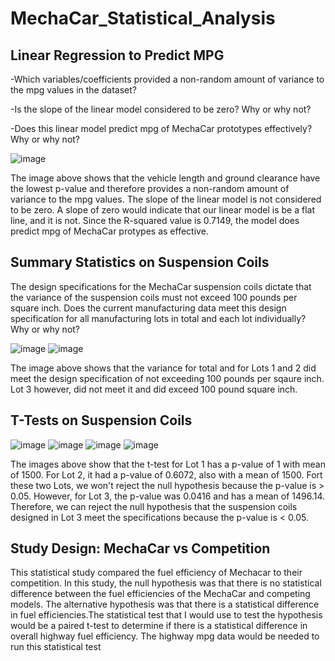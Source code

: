 # MechaCar_Statistical_Analysis

## Linear Regression to Predict MPG

-Which variables/coefficients provided a non-random amount of variance to the mpg values in the dataset?

-Is the slope of the linear model considered to be zero? Why or why not?

-Does this linear model predict mpg of MechaCar prototypes effectively? Why or why not?


![image](https://user-images.githubusercontent.com/78320504/167981167-e0db7f80-9544-4e14-87b7-e70e18b92b11.png)

The image above shows that the vehicle length and  ground clearance have the lowest p-value and therefore provides a non-random amount of variance to the mpg values. The slope of the linear model is not considered to be zero. A slope of zero would indicate that our linear model is be a flat line, and it is not. Since the R-squared value is 0.7149, the model does predict mpg of MechaCar protypes as effective.

## Summary Statistics on Suspension Coils

The design specifications for the MechaCar suspension coils dictate that the variance of the suspension coils must not exceed 100 pounds per square inch. Does the current manufacturing data meet this design specification for all manufacturing lots in total and each lot individually? Why or why not?

![image](https://user-images.githubusercontent.com/78320504/167983068-af578727-6470-4039-afd2-df09e7b1d096.png)
![image](https://user-images.githubusercontent.com/78320504/167983042-27cfbaaf-566c-4fb4-a2d4-5b1a0f177d73.png)

The image above shows that the variance for total and for Lots 1 and 2 did meet the design specification of not exceeding 100 pounds per sqaure inch. Lot 3 however, did not meet it and did exceed 100 pound square inch.

## T-Tests on Suspension Coils

![image](https://user-images.githubusercontent.com/78320504/167985523-665d65c0-c388-4e98-8f4e-91563e808023.png)
![image](https://user-images.githubusercontent.com/78320504/167985562-d2866743-921e-4fd8-b308-b6d9c95ea331.png)
![image](https://user-images.githubusercontent.com/78320504/167985602-517f5ee8-33ed-4da8-b9d4-d27c0f5380dc.png)
![image](https://user-images.githubusercontent.com/78320504/167985627-696b460d-0fc7-4e8c-b351-064a3f9390e5.png)

The images above show that the t-test for Lot 1 has a p-value of 1 with mean of 1500. For Lot 2, it had a p-value of 0.6072, also with a mean of 1500. Fort these two Lots, we won't reject the null hypothesis because the p-value is > 0.05. However, for Lot 3, the p-value was 0.0416 and has a mean of 1496.14. Therefore, we can reject the null hypothesis that the suspension coils designed in Lot 3 meet the specifications because the p-value is < 0.05.

## Study Design: MechaCar vs Competition

 This statistical study compared the fuel efficiency of  Mechacar to their competition. In this study, the null hypothesis was that there is no statistical difference between the fuel efficiencies of the MechaCar and competing models. The alternative hypothesis was that there is a statistical difference in fuel efficiencies.The statistical test that I would use to test the hypothesis would be a paired t-test to determine if there is a statistical difference in overall highway fuel efficiency. The highway mpg data would be needed to run this statistical test 


